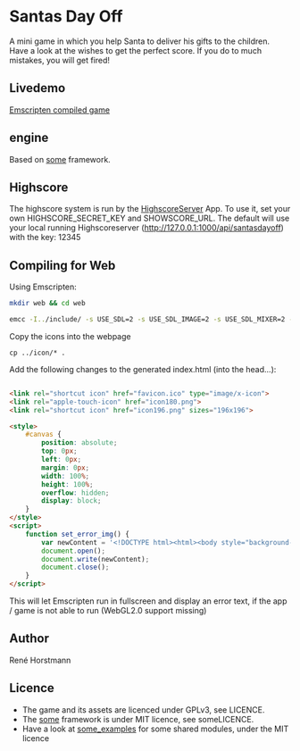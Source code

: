 # Santas Day Off
A mini game in which you help Santa to deliver his gifts to the children.
Have a look at the wishes to get the perfect score.
If you do to much mistakes, you will get fired!

## Livedemo
[Emscripten compiled game](https://renehorstmann.github.io/santasdayoff/)

## engine
Based on [some](http://github.com/renehorstmann/some) framework.


## Highscore
The highscore system is run by the [HighscoreServer](https://github.com/renehorstmann/HighscoreServer) App.
To use it, set your own HIGHSCORE_SECRET_KEY and SHOWSCORE_URL.
The default will use your local running Highscoreserver (http://127.0.0.1:1000/api/santasdayoff) with the key: 12345

## Compiling for Web

Using Emscripten:
```sh
mkdir web && cd web
```

```sh
emcc -I../include/ -s USE_SDL=2 -s USE_SDL_IMAGE=2 -s USE_SDL_MIXER=2 -s FULL_ES3=1 -s EXPORTED_FUNCTIONS='["_main", "_e_io_idbfs_synced"]' -s SDL2_IMAGE_FORMATS='["png"]'  --preload-file ../res -s ALLOW_MEMORY_GROWTH=1 -s ASYNCIFY=1 -s EXIT_RUNTIME=1 -s FETCH=1 -lidbfs.js -DOPTION_GLES -DOPTION_SDL -DOPTION_FETCH ../src/e/*.c ../src/p/*.c ../src/r/*.c ../src/u/*.c ../src/*.c -o index.html
```

Copy the icons into the webpage

````shell
cp ../icon/* .
````

Add the following changes to the generated index.html (into the head...):

```html

<link rel="shortcut icon" href="favicon.ico" type="image/x-icon">
<link rel="apple-touch-icon" href="icon180.png">
<link rel="shortcut icon" href="icon196.png" sizes="196x196">

<style>
    #canvas {
        position: absolute;
        top: 0px;
        left: 0px;
        margin: 0px;
        width: 100%;
        height: 100%;
        overflow: hidden;
        display: block;
    }
</style>
<script>
    function set_error_img() {
        var newContent = '<!DOCTYPE html><html><body style="background-color:black;"><h1 style="color:white;">Potato Browsers are not supported!</h1><p style="color:silver;">Full WebGL2.0 is needed!</p></body></html>';
        document.open();
        document.write(newContent);
        document.close();
    }
</script>
```
This will let Emscripten run in fullscreen and display an error text, if the app / game is not able to run (WebGL2.0 support missing)


## Author
René Horstmann

## Licence
- The game and its assets are licenced under GPLv3, see LICENCE.
- The [some](https://github.com/renehorstmann/some) framework is under MIT licence, see someLICENCE.
- Have a look at [some_examples](https://github.com/renehorstmann/some_examples) for some shared modules, under the MIT licence
